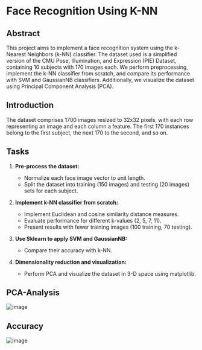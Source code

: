 # Face Recognition Using K-NN

## Abstract

This project aims to implement a face recognition system using the k-Nearest Neighbors (k-NN) classifier. The dataset used is a simplified version of the CMU Pose, Illumination, and Expression (PIE) Dataset, containing 10 subjects with 170 images each. We perform preprocessing, implement the k-NN classifier from scratch, and compare its performance with SVM and GaussianNB classifiers. Additionally, we visualize the dataset using Principal Component Analysis (PCA).

## Introduction

The dataset comprises 1700 images resized to 32x32 pixels, with each row representing an image and each column a feature. The first 170 instances belong to the first subject, the next 170 to the second, and so on.

## Tasks

1. **Pre-process the dataset:**
   - Normalize each face image vector to unit length.
   - Split the dataset into training (150 images) and testing (20 images) sets for each subject.

2. **Implement k-NN classifier from scratch:**
   - Implement Euclidean and cosine similarity distance measures.
   - Evaluate performance for different k-values (2, 5, 7, 11).
   - Present results with fewer training images (100 training, 70 testing).

3. **Use Sklearn to apply SVM and GaussianNB:**
   - Compare their accuracy with k-NN.

4. **Dimensionality reduction and visualization:**
   - Perform PCA and visualize the dataset in 3-D space using matplotlib.

## PCA-Analysis 

![image](https://github.com/MuhammadHaziq1337/Face-Recognition-Using-K-NN/assets/148570176/ee711d7f-d946-4d4f-9f88-e696f92d5f6a)

## Accuracy 
![image](https://github.com/MuhammadHaziq1337/Face-Recognition-Using-K-NN/assets/148570176/429c23a5-4367-4027-b930-9dd52a3aa456)

